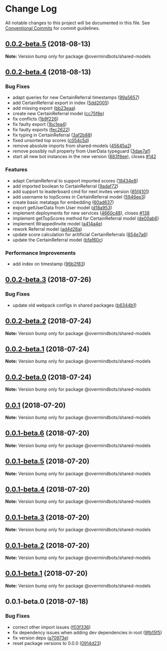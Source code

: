 # Change Log

All notable changes to this project will be documented in this file.
See [Conventional Commits](https://conventionalcommits.org) for commit guidelines.

<a name="0.0.2-beta.5"></a>
## [0.0.2-beta.5](https://github.com/overmindbots/shared-models/compare/@overmindbots/shared-models@0.0.2-beta.4...@overmindbots/shared-models@0.0.2-beta.5) (2018-08-13)




**Note:** Version bump only for package @overmindbots/shared-models

<a name="0.0.2-beta.4"></a>
## [0.0.2-beta.4](https://github.com/overmindbots/shared-models/compare/@overmindbots/shared-models@0.0.2-beta.3...@overmindbots/shared-models@0.0.2-beta.4) (2018-08-13)


### Bug Fixes

* adapt queries for new CertainReferral timestamps ([99a5657](https://github.com/overmindbots/shared-models/commit/99a5657))
* add CertainReferral export in index ([5dd2005](https://github.com/overmindbots/shared-models/commit/5dd2005))
* add missing export ([bb23eaa](https://github.com/overmindbots/shared-models/commit/bb23eaa))
* create new CertainReferral model ([cc75f8e](https://github.com/overmindbots/shared-models/commit/cc75f8e))
* fix conflicts ([1b9f226](https://github.com/overmindbots/shared-models/commit/1b9f226))
* fix faulty export ([1bc1ea4](https://github.com/overmindbots/shared-models/commit/1bc1ea4))
* fix faulty exports ([fec2622](https://github.com/overmindbots/shared-models/commit/fec2622))
* fix typing in CertainReferral ([3af2b88](https://github.com/overmindbots/shared-models/commit/3af2b88))
* fixed unsorted top scores ([c054c5d](https://github.com/overmindbots/shared-models/commit/c054c5d))
* remove absolute imports from shared-models ([45645a2](https://github.com/overmindbots/shared-models/commit/45645a2))
* remove possibly null property from UserData typeguard ([3dae7af](https://github.com/overmindbots/shared-models/commit/3dae7af))
* start all new bot instances in the new version ([883f8ee](https://github.com/overmindbots/shared-models/commit/883f8ee)), closes [#142](https://github.com/overmindbots/shared-models/issues/142)


### Features

* adapt CertainReferral to support imported scores ([18434e8](https://github.com/overmindbots/shared-models/commit/18434e8))
* add imported boolean to CertainReferral ([9adaf72](https://github.com/overmindbots/shared-models/commit/9adaf72))
* add support to leaderboard cmd for next invites version ([85f4101](https://github.com/overmindbots/shared-models/commit/85f4101))
* add username to topScores in CertainReferral model ([5946ee3](https://github.com/overmindbots/shared-models/commit/5946ee3))
* create basic metatags for embedding ([60ad637](https://github.com/overmindbots/shared-models/commit/60ad637))
* export getUserData from User model ([d18a953](https://github.com/overmindbots/shared-models/commit/d18a953))
* implement deployments for new services ([4660c48](https://github.com/overmindbots/shared-models/commit/4660c48)), closes [#138](https://github.com/overmindbots/shared-models/issues/138)
* implement getTopScores method for CertainReferral model ([de00ab6](https://github.com/overmindbots/shared-models/commit/de00ab6))
* implement WrappedInvite model ([a414a4e](https://github.com/overmindbots/shared-models/commit/a414a4e))
* rework Referral model ([ad4d26a](https://github.com/overmindbots/shared-models/commit/ad4d26a))
* update score calculation for aritificial CertainReferrals ([854e7a6](https://github.com/overmindbots/shared-models/commit/854e7a6))
* update the CertainReferral model ([bfaf60c](https://github.com/overmindbots/shared-models/commit/bfaf60c))


### Performance Improvements

* add index on timestamp ([96b2f83](https://github.com/overmindbots/shared-models/commit/96b2f83))





<a name="0.0.2-beta.3"></a>
## [0.0.2-beta.3](https://github.com/overmindbots/shared-models/compare/@overmindbots/shared-models@0.0.2-beta.2...@overmindbots/shared-models@0.0.2-beta.3) (2018-07-26)


### Bug Fixes

* update old webpack configs in shared packages ([b6344b1](https://github.com/overmindbots/shared-models/commit/b6344b1))




<a name="0.0.2-beta.2"></a>
## [0.0.2-beta.2](https://github.com/overmindbots/shared-models/compare/@overmindbots/shared-models@0.0.2-beta.1...@overmindbots/shared-models@0.0.2-beta.2) (2018-07-24)




**Note:** Version bump only for package @overmindbots/shared-models

<a name="0.0.2-beta.1"></a>
## [0.0.2-beta.1](https://github.com/overmindbots/shared-models/compare/@overmindbots/shared-models@0.0.2-beta.0...@overmindbots/shared-models@0.0.2-beta.1) (2018-07-24)




**Note:** Version bump only for package @overmindbots/shared-models

<a name="0.0.2-beta.0"></a>
## [0.0.2-beta.0](https://github.com/overmindbots/shared-models/compare/@overmindbots/shared-models@0.0.1...@overmindbots/shared-models@0.0.2-beta.0) (2018-07-24)




**Note:** Version bump only for package @overmindbots/shared-models

<a name="0.0.1"></a>
## [0.0.1](https://github.com/overmindbots/shared-models/compare/@overmindbots/shared-models@0.0.1-beta.6...@overmindbots/shared-models@0.0.1) (2018-07-20)




**Note:** Version bump only for package @overmindbots/shared-models

<a name="0.0.1-beta.6"></a>
## [0.0.1-beta.6](https://github.com/overmindbots/shared-models/compare/@overmindbots/shared-models@0.0.1-beta.5...@overmindbots/shared-models@0.0.1-beta.6) (2018-07-20)




**Note:** Version bump only for package @overmindbots/shared-models

<a name="0.0.1-beta.5"></a>
## [0.0.1-beta.5](https://github.com/overmindbots/shared-models/compare/@overmindbots/shared-models@0.0.1-beta.4...@overmindbots/shared-models@0.0.1-beta.5) (2018-07-20)




**Note:** Version bump only for package @overmindbots/shared-models

<a name="0.0.1-beta.4"></a>
## [0.0.1-beta.4](https://github.com/overmindbots/shared-models/compare/@overmindbots/shared-models@0.0.1-beta.3...@overmindbots/shared-models@0.0.1-beta.4) (2018-07-20)




**Note:** Version bump only for package @overmindbots/shared-models

<a name="0.0.1-beta.3"></a>
## [0.0.1-beta.3](https://github.com/overmindbots/shared-models/compare/@overmindbots/shared-models@0.0.1-beta.2...@overmindbots/shared-models@0.0.1-beta.3) (2018-07-20)




**Note:** Version bump only for package @overmindbots/shared-models

<a name="0.0.1-beta.2"></a>
## [0.0.1-beta.2](https://github.com/overmindbots/shared-models/compare/@overmindbots/shared-models@0.0.1-beta.1...@overmindbots/shared-models@0.0.1-beta.2) (2018-07-20)




**Note:** Version bump only for package @overmindbots/shared-models

<a name="0.0.1-beta.1"></a>
## [0.0.1-beta.1](https://github.com/overmindbots/shared-models/compare/@overmindbots/shared-models@0.0.1-beta.0...@overmindbots/shared-models@0.0.1-beta.1) (2018-07-20)




**Note:** Version bump only for package @overmindbots/shared-models

<a name="0.0.1-beta.0"></a>
## 0.0.1-beta.0 (2018-07-18)


### Bug Fixes

* correct other import issues ([f03f336](https://github.com/overmindbots/shared-models/commit/f03f336))
* fix dependency issues when adding dev dependencies in root ([9fb15f5](https://github.com/overmindbots/shared-models/commit/9fb15f5))
* fix version deps ([a70973e](https://github.com/overmindbots/shared-models/commit/a70973e))
* reset package versions to 0.0.0 ([0914d23](https://github.com/overmindbots/shared-models/commit/0914d23))
